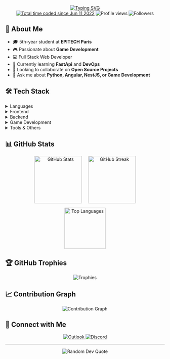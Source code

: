 <div align="center">
  <a href="https://git.io/typing-svg">
    <img src="https://readme-typing-svg.demolab.com?font=Fira+Code&size=22&duration=3000&pause=1000&color=36BCF7FF&center=true&vCenter=true&width=500&lines=Hi+👋,+I'm+Hugo+Baret;Software+Engineering+Student+@EPITECH;Game+%26+Web+Development+Enthusiast;Always+learning+new+things" alt="Typing SVG"/>
  </a>
</div>

<div align="center">
  <a href="https://wakatime.com/@62c0a851-43f5-45be-9518-e29113d1ccf8"><img src="https://wakatime.com/badge/user/62c0a851-43f5-45be-9518-e29113d1ccf8.svg" alt="Total time coded since Jun 11 2022" /></a>
  <img src="https://komarev.com/ghpvc/?username=hugobaret&label=Profile%20views&color=0e75b6&style=flat" alt="Profile views"/>
  <img src="https://img.shields.io/github/followers/hugobaret?label=Followers&style=flat&color=0e75b6" alt="Followers"/>
  <!-- wakatime code time -->
</div>

## 🚀 About Me

- 🎓 5th-year student at **EPITECH Paris**
- 🎮 Passionate about **Game Development**
- 💻 Full Stack Web Developer
- 🌱 Currently learning **FastApi** and **DevOps**
- 👯 Looking to collaborate on **Open Source Projects**
- 💬 Ask me about **Python, Angular, NestJS, or Game Development**

## 🛠️ Tech Stack

<details>
<summary>Languages</summary>
<div align="center">
  <img src="https://skillicons.dev/icons?i=c,cpp,cs,typescript,javascript,python" />
</div>
</details>

<details>
<summary>Frontend</summary>
<div align="center">
  <img src="https://skillicons.dev/icons?i=angular,solidjs,html,css,sass" />
</div>
</details>

<details>
<summary>Backend</summary>
<div align="center">
  <img src="https://skillicons.dev/icons?i=nestjs,fastapi,nodejs" />
</div>
</details>

<details>
<summary>Game Development</summary>
<div align="center">
  <img src="https://skillicons.dev/icons?i=unity,godot" />
</div>
</details>

<details>
<summary>Tools & Others</summary>
<div align="center">
  <img src="https://skillicons.dev/icons?i=git,github,docker,windows,linux,vscode,idea" />
</div>
</details>

## 📊 GitHub Stats

<div align="center">
  <p align="center" style="display: flex; justify-content: center; gap: 20px;">
    <img src="https://github-readme-stats.vercel.app/api?username=hugobaret&show_icons=true&theme=tokyonight" alt="GitHub Stats" height="150"/>
    <img src="https://github-readme-streak-stats.herokuapp.com/?user=hugobaret&theme=tokyonight" alt="GitHub Streak" height="150"/>
  </p>
  <p align="center">
    <img src="https://github-readme-stats.vercel.app/api/top-langs/?username=hugobaret&layout=compact&theme=tokyonight" alt="Top Languages" height="130"/>
  </p>
</div>

## 🏆 GitHub Trophies

<div align="center">
  <img src="https://github-profile-trophy.vercel.app/?username=hugobaret&theme=tokyonight&no-frame=true&row=1&column=7" alt="Trophies"/>
</div>

## 📈 Contribution Graph

<div align="center">
  <img src="https://github-readme-activity-graph.vercel.app/graph?username=hugobaret&theme=tokyo-night" alt="Contribution Graph"/>
</div>

## 🤝 Connect with Me

<div align="center">
  <a href="mailto:bhugo.pro974@gmail.com">
    <img src="https://img.shields.io/badge/Email-D14836?style=for-the-badge&logo=gmail&logoColor=white" alt="Outlook"/>
  </a>
  <a href="https://discord.com/users/494755469802471425">
    <img src="https://img.shields.io/badge/Discord-7289DA?style=for-the-badge&logo=discord&logoColor=white" alt="Discord"/>
  </a>
</div>

---

<div align="center">
  <img src="https://quotes-github-readme.vercel.app/api?type=horizontal&theme=tokyonight" alt="Random Dev Quote"/>
</div>